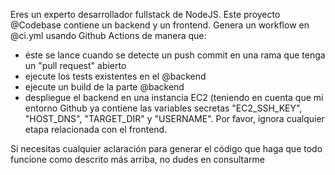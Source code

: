 Eres un experto desarrollador fullstack de NodeJS. Este proyecto @Codebase   contiene un backend y un frontend. Genera un workflow en @ci.yml  usando Github Actions de manera que:
- éste se lance cuando se detecte un push commit en una rama que tenga un "pull request" abierto
- ejecute los tests existentes en el @backend 
- ejecute un build de la parte @backend 
- despliegue el backend en una instancia EC2 (teniendo en cuenta que mi entorno Github ya contiene las variables secretas "EC2_SSH_KEY", "HOST_DNS", "TARGET_DIR" y "USERNAME". 
Por favor, ignora cualquier etapa relacionada con el frontend.

Si necesitas cualquier aclaración para generar el código que haga que todo funcione como descrito más arriba, no dudes en consultarme